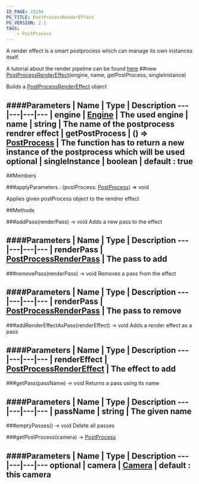 ```yaml
---
ID_PAGE: 25294
PG_TITLE: PostProcessRenderEffect
PG_VERSION: 2.1
TAGS:
    - PostProcess
---
```


A render effect is a smart postprocess which can manage its own instances itself.

A tutorial about the render pipeline can be found [here](http://doc.babylonjs.com/tutorials/How_to_use_PostProcessRenderPipeline)
##new [PostProcessRenderEffect](/classes/PostProcessRenderEffect)(engine, name, getPostProcess, singleInstance)




Builds a [PostProcessRenderEffect](/classes/PostProcessRenderEffect) object






####Parameters
 | Name | Type | Description
---|---|---|---
 | engine | [Engine](/classes/Engine) | The used engine
 | name | string | The name of the postprocess rendrer effect
 | getPostProcess | () =&gt; [PostProcess](/classes/PostProcess) | The function has to return a new instance of the postprocess which will be used
optional | singleInstance | boolean | default : true
---

##Members

###applyParameters : (postProcess: [PostProcess](/classes/PostProcess)) =&gt; void





Applies given postProcess object to the rendrer effect















##Methods

###addPass(renderPass) &rarr; void
Adds a new pass to the effect







####Parameters
 | Name | Type | Description
---|---|---|---
 | renderPass | [PostProcessRenderPass](/classes/PostProcessRenderPass) | The pass to add
---

###removePass(renderPass) &rarr; void
Removes a pass from the effect







####Parameters
 | Name | Type | Description
---|---|---|---
 | renderPass | [PostProcessRenderPass](/classes/PostProcessRenderPass) | The pass to remove
---

###addRenderEffectAsPass(renderEffect) &rarr; void
Adds a render effect as a pass







####Parameters
 | Name | Type | Description
---|---|---|---
 | renderEffect | [PostProcessRenderEffect](/classes/PostProcessRenderEffect) | The effect to add
---

###getPass(passName) &rarr; void
Returns a pass using its name







####Parameters
 | Name | Type | Description
---|---|---|---
 | passName | string | The given name
---

###emptyPasses() &rarr; void
Delete all passes








###getPostProcess(camera) &rarr; [PostProcess](/classes/PostProcess)

####Parameters
 | Name | Type | Description
---|---|---|---
optional | camera | [Camera](/classes/Camera) | default : this camera
---
